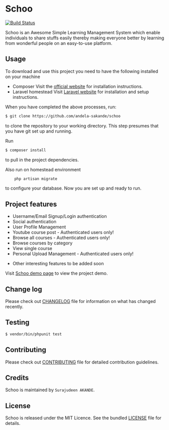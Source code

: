 # Schoo

[![Build Status](https://travis-ci.org/andela-sakande/schoo.svg)](https://travis-ci.org/andela-sakande/schoo)

Schoo is an Awesome Simple Learning Management System which enable individuals to share stuffs easily
thereby making everyone better by learning from wonderful people on an easy-to-use platform.

## Usage

To download and use this project you need to have the following installed on your machine

- Composer
  Visit the [official website](https://getcomposer.org/doc/00-intro.md) for installation instructions.
- Laravel homestead
  Visit [Laravel website](http://laravel.com/docs/5.1/homestead) for installation and setup instructions.

When you have completed the above processes, run:

```bash
$ git clone https://github.com/andela-sakande/schoo
`````
to clone the repository to your working directory. This step presumes that you have git set up and running.

Run

```bash
$ composer install
```
to pull in the project dependencies.

Also run on homestead environment
```bash
    php artisan migrate
```
to configure your database.
Now you are set up and ready to run.

## Project features
- Username/Email Signup/Login authentication
- Social authentication
- User Profile Management
- Youtube course post - Authenticated users only!
- Browse all  courses - Authenticated users only!
- Browse  courses by category
- View single course
- Personal Upload Management - Authenticated users only!

* Other interesting features to be added soon

Visit [Schoo demo page](https://schoo.herokuapp.com/) to view the project demo.

## Change log

Please check out [CHANGELOG](CHANGELOG.md) file for information on what has changed recently.

## Testing

``` bash
$ vendor/bin/phpunit test
```

## Contributing

Please check out [CONTRIBUTING](CONTRIBUTING.md) file for detailed contribution guidelines.

## Credits

Schoo is maintained by `Surajudeen AKANDE`.

## License

Schoo is released under the MIT Licence. See the bundled [LICENSE](LICENSE.md) file for details.